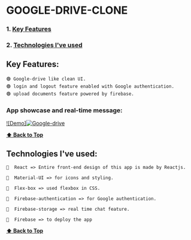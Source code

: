 # GOOGLE-DRIVE-CLONE

### 1. [Key Features](#key-features) 
### 2. [Technologies I've used](#technologies-ive-used)
 
## Key Features:

    🟢 Google-drive like clean UI.
    🟢 login and logout feature enabled with Google authentication.
    🟢 upload documents feature powered by firebase. 
  
  ### App showcase and real-time message:
  
  [![Demo]![Google-drive](https://user-images.githubusercontent.com/46050946/124516201-c4e97d00-ddfe-11eb-89ef-6b31ce6d90bb.png)
](https://user-images.githubusercontent.com/46050946/124515435-15f87180-ddfd-11eb-8d99-b2f485239c74.mp4)
  
  **[⬆ Back to Top](#google-drive-clone)**

## Technologies I've used:

    🔷  React => Entire front-end design of this app is made by Reactjs.

    🔷  Material-UI => for icons and styling.

    🔷  Flex-box => used flexbox in CSS.

    🔷  Firebase-authentication => for Google authentication.

    🔷  Firebase-storage => real time chat feature.

    🔷  Firebase => to deploy the app
    
    
  **[⬆ Back to Top](#google-drive-clone)**

